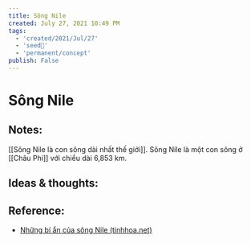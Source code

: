 ```yaml
---
title: Sông Nile
created: July 27, 2021 10:49 PM
tags:
  - 'created/2021/Jul/27'
  - 'seed🥜'
  - 'permanent/concept'
publish: False
---
```

# Sông Nile

## Notes:
[[Sông Nile là con sông dài nhất thế giới]]. Sông Nile là một con sông ở [[Châu Phi]] với chiều dài 6,853 km.

## Ideas & thoughts:

## Reference:
- [Những bí ẩn của sông Nile (tinhhoa.net)](https://tinhhoa.net/nhung-bi-an-cua-song-nile.html)